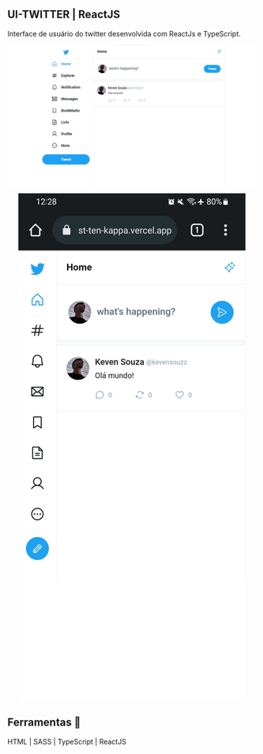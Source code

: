 ## UI-TWITTER | ReactJS

Interface de usuário do twitter desenvolvida com ReactJs e TypeScript.

<div align="center">

![Design preview for the project](./src/assets/design-preview/preview.jpg)

![Design preview for the project](./src/assets/design-preview/mobile-preview.jpg)

</div>

## Ferramentas 📌

HTML | SASS | TypeScript | ReactJS
